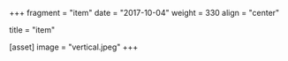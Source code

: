 +++
fragment = "item"
date = "2017-10-04"
weight = 330
align = "center"

title = "item"

[asset]
  image = "vertical.jpeg"
+++
